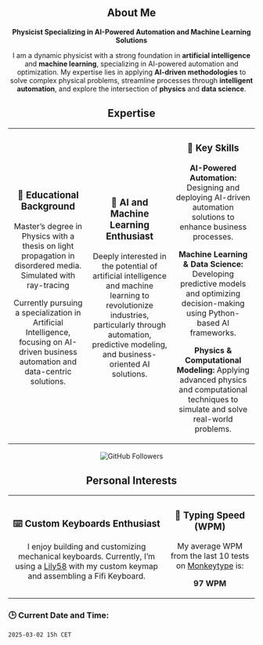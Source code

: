 <h2 align="center">About Me</h2>
<p align="center"><strong>Physicist Specializing in AI-Powered Automation and Machine Learning Solutions</strong></p>
<p align="center">I am a dynamic physicist with a strong foundation in <strong>artificial intelligence</strong> and <strong>machine learning</strong>, specializing in AI-powered automation and optimization. My expertise lies in applying <strong>AI-driven methodologies</strong> to solve complex physical problems, streamline processes through <strong>intelligent automation</strong>, and explore the intersection of <strong>physics</strong> and <strong>data science</strong>.</p>

<h2 align="center">Expertise</h2>

<table>
  <tr>
    <td align="center">
      <h3>🌱 Educational Background</h3>
      <p>Master’s degree in Physics with a thesis on light propagation in disordered media. Simulated with ray-tracing</p>
      <p>Currently pursuing a specialization in Artificial Intelligence, focusing on AI-driven business automation and data-centric solutions.</p>
    </td>
    <td align="center">
      <h3>🤖 AI and Machine Learning Enthusiast</h3>
      <p>Deeply interested in the potential of artificial intelligence and machine learning to revolutionize industries, particularly through automation, predictive modeling, and business-oriented AI solutions.</p>
    </td>
    <td align="center">
      <h3>🚀 Key Skills</h3>
      <p><strong>AI-Powered Automation:</strong> Designing and deploying AI-driven automation solutions to enhance business processes.</p>
      <p><strong>Machine Learning & Data Science:</strong> Developing predictive models and optimizing decision-making using Python-based AI frameworks.</p>
      <p><strong>Physics & Computational Modeling:</strong> Applying advanced physics and computational techniques to simulate and solve real-world problems.</p>
    </td>
  </tr>
</table>

<p align="center">
  <img src="https://img.shields.io/github/followers/FullFran?label=Followers&style=social" alt="GitHub Followers" />
</p>

<h2 align="center">Personal Interests</h2>

<table>
  <tr>
    <td align="center">
      <h3>⌨️ Custom Keyboards Enthusiast</h3>
      <p>I enjoy building and customizing mechanical keyboards. Currently, I’m using a <a href="https://github.com/FullFran/zmk-lily58">Lily58</a> with my custom keymap and assembling a Fifi Keyboard.</p>
    </td>
    <td align="center">
      <h3>🏃 Typing Speed (WPM)</h3>
      <p>My average WPM from the last 10 tests on <a href="https://monkeytype.com">Monkeytype</a> is:</p>
      <p><strong>97 WPM</strong></p>
    </td>
  </tr>
</table>

### 🕒 Current Date and Time:
<!-- START_DATE -->
`2025-03-02 15h CET`
<!-- END_DATE -->
